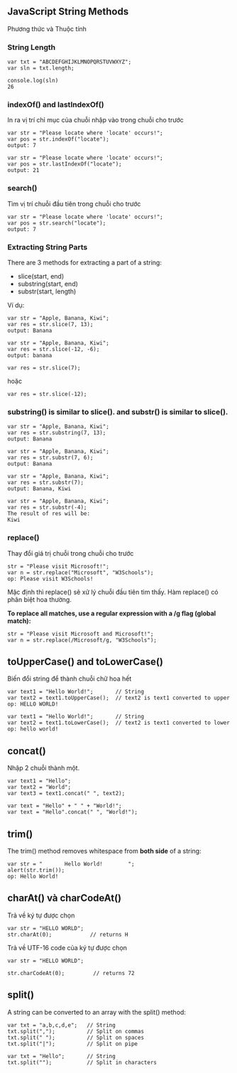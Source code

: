 ## JavaScript String Methods

Phương thức và Thuộc tính 

### String Length

```
var txt = "ABCDEFGHIJKLMNOPQRSTUVWXYZ";
var sln = txt.length;

console.log(sln)
26
```
### indexOf() and lastIndexOf()

In ra vị trí chỉ mục của chuỗi nhập vào trong chuỗi cho trước 

```
var str = "Please locate where 'locate' occurs!";
var pos = str.indexOf("locate");
output: 7
```
```
var str = "Please locate where 'locate' occurs!";
var pos = str.lastIndexOf("locate");
output: 21
```
### search()
Tìm vị trí chuỗi đầu tiên trong chuỗi cho trước 
```
var str = "Please locate where 'locate' occurs!";
var pos = str.search("locate");
output: 7
```

### Extracting String Parts

There are 3 methods for extracting a part of a string:

- slice(start, end)
- substring(start, end)
- substr(start, length)

Ví dụ:

```
var str = "Apple, Banana, Kiwi";
var res = str.slice(7, 13);
output: Banana
```
```
var str = "Apple, Banana, Kiwi";
var res = str.slice(-12, -6);
output: banana
```
```
var res = str.slice(7);
```
hoặc 
```
var res = str.slice(-12);
``` 

### substring() is similar to slice(). and substr() is similar to slice().

```
var str = "Apple, Banana, Kiwi";
var res = str.substring(7, 13);
output: Banana
```
```
var str = "Apple, Banana, Kiwi";
var res = str.substr(7, 6);
output: Banana
```

```
var str = "Apple, Banana, Kiwi";
var res = str.substr(7);
output: Banana, Kiwi
```


```
var str = "Apple, Banana, Kiwi";
var res = str.substr(-4);
The result of res will be:
Kiwi
```

### replace() 

Thay đổi giá trị chuỗi trong chuỗi cho trước 

```
str = "Please visit Microsoft!";
var n = str.replace("Microsoft", "W3Schools");
op: Please visit W3Schools!
```
Mặc định thì replace() sẽ xử lý chuỗi đầu tiên tìm thấy.
Hàm replace() có phân biệt hoa thường.

**To replace all matches, use a regular expression with a /g flag (global match):**


```
str = "Please visit Microsoft and Microsoft!";
var n = str.replace(/Microsoft/g, "W3Schools");
```

## toUpperCase()  and toLowerCase()

Biến đổi string để thành chuỗi chữ hoa hết
```
var text1 = "Hello World!";       // String
var text2 = text1.toUpperCase();  // text2 is text1 converted to upper
op: HELLO WORLD!
```

```
var text1 = "Hello World!";       // String
var text2 = text1.toLowerCase();  // text2 is text1 converted to lower
op: hello world!
```
## concat()
Nhập 2 chuỗi thành một.

```
var text1 = "Hello";
var text2 = "World";
var text3 = text1.concat(" ", text2);
```

```
var text = "Hello" + " " + "World!";
var text = "Hello".concat(" ", "World!");
```

## trim()
The trim() method removes whitespace from **both side** of a string:

```
var str = "       Hello World!        ";
alert(str.trim());
op: Hello World!
```
## charAt() và charCodeAt() 
Trả về ký tự được chọn

```
var str = "HELLO WORLD";
str.charAt(0);            // returns H
```
Trả về UTF-16 code của ký tự được chọn 
```
var str = "HELLO WORLD";

str.charCodeAt(0);         // returns 72
```

## split() 
A string can be converted to an array with the split() method:
```
var txt = "a,b,c,d,e";   // String
txt.split(",");          // Split on commas
txt.split(" ");          // Split on spaces
txt.split("|");          // Split on pipe
```

```
var txt = "Hello";       // String
txt.split("");           // Split in characters
```

